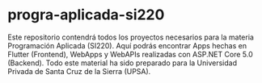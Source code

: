 # progra-aplicada-si220
Este repositorio contendrá todos los proyectos necesarios para la materia Programación Aplicada (SI220). Aquí podrás encontrar Apps hechas en Flutter (Frontend), WebApps y WebAPIs realizadas con ASP.NET Core 5.0 (Backend). Todo este material ha sido preparado para la Universidad Privada de Santa Cruz de la Sierra (UPSA).
